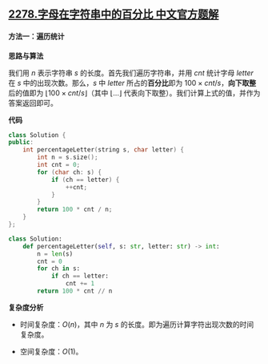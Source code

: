 ## [2278.字母在字符串中的百分比 中文官方题解](https://leetcode.cn/problems/percentage-of-letter-in-string/solutions/100000/zi-mu-zai-zi-fu-chuan-zhong-de-bai-fen-b-6jm6)
#### 方法一：遍历统计

**思路与算法**

我们用 $n$ 表示字符串 $s$ 的长度。首先我们遍历字符串，并用 $\textit{cnt}$ 统计字母 $\textit{letter}$ 在 $s$ 中的出现次数。那么，$s$ 中 $\textit{letter}$ 所占的**百分比**即为 $100 \times \textit{cnt} / s$，**向下取整**后的值即为 $\lfloor 100 \times \textit{cnt} / s \rfloor$（其中 $\lfloor \dots \rfloor$ 代表向下取整）。我们计算上式的值，并作为答案返回即可。 

**代码**

```C++ [sol1-C++]
class Solution {
public:
    int percentageLetter(string s, char letter) {
        int n = s.size();
        int cnt = 0;
        for (char ch: s) {
            if (ch == letter) {
                ++cnt;
            }
        }
        return 100 * cnt / n;
    }
};
```


```Python [sol1-Python3]
class Solution:
    def percentageLetter(self, s: str, letter: str) -> int:
        n = len(s)
        cnt = 0
        for ch in s:
            if ch == letter:
                cnt += 1
        return 100 * cnt // n
```


**复杂度分析**

- 时间复杂度：$O(n)$，其中 $n$ 为 $s$ 的长度。即为遍历计算字符出现次数的时间复杂度。

- 空间复杂度：$O(1)$。